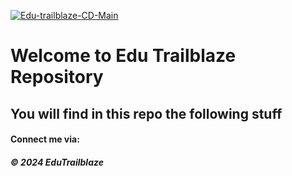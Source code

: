 [![Edu-trailblaze-CD-Main](https://github.com/Edu-Trailblazers/Edu-Trailblaze-BE/actions/workflows/main_edu-trailblaze.yml/badge.svg)](https://github.com/Edu-Trailblazers/Edu-Trailblaze-BE/actions/workflows/main_edu-trailblaze.yml)

# Welcome to Edu Trailblaze Repository

## You will find in this repo the following stuff
#### Connect me via: 

##### &#169; 2024 EduTrailblaze

